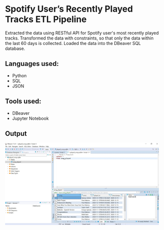 # Spotify User’s Recently Played Tracks ETL Pipeline
Extracted the data using RESTful API for Spotify user's most recently played tracks. Transformed the data with constraints, so that only the data within the last 60 days is collected. Loaded the data into the DBeaver SQL database.
## Languages used:
- Python
- SQL
- JSON
## Tools used:
- DBeaver
- Jupyter Notebook
## Output
![](https://github.com/Manandedhia/Spotify-ETL/blob/master/SpotifyOutputSS.JPG)
